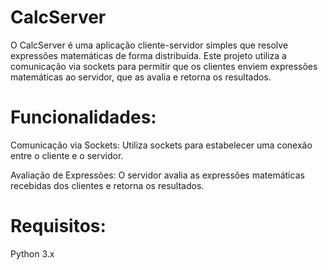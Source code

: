 # CalcServer
O CalcServer é uma aplicação cliente-servidor simples que resolve expressões matemáticas de forma distribuída. Este projeto utiliza a comunicação via sockets para permitir que os clientes enviem expressões matemáticas ao servidor, que as avalia e retorna os resultados.

# Funcionalidades:
Comunicação via Sockets: Utiliza sockets para estabelecer uma conexão entre o cliente e o servidor.

Avaliação de Expressões: O servidor avalia as expressões matemáticas recebidas dos clientes e retorna os resultados.

# Requisitos:
Python 3.x
